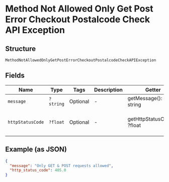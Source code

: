 
# Method Not Allowed Only Get Post Error Checkout Postalcode Check API Exception

## Structure

`MethodNotAllowedOnlyGetPostErrorCheckoutPostalcodeCheckAPIException`

## Fields

| Name | Type | Tags | Description | Getter | Setter |
|  --- | --- | --- | --- | --- | --- |
| `message` | `?string` | Optional | - | getMessage(): ?string | setMessage(?string message): void |
| `httpStatusCode` | `?float` | Optional | - | getHttpStatusCode(): ?float | setHttpStatusCode(?float httpStatusCode): void |

## Example (as JSON)

```json
{
  "message": "Only GET & POST requests allowed",
  "http_status_code": 405.0
}
```

